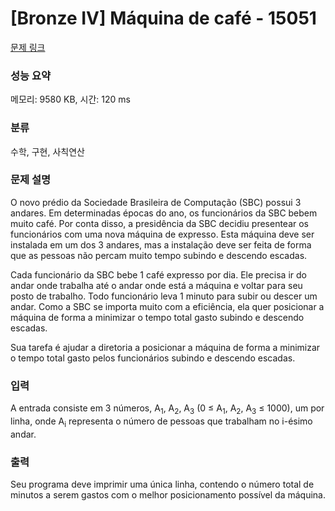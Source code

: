 # [Bronze IV] Máquina de café - 15051 

[문제 링크](https://www.acmicpc.net/problem/15051) 

### 성능 요약

메모리: 9580 KB, 시간: 120 ms

### 분류

수학, 구현, 사칙연산

### 문제 설명

<p>O novo prédio da Sociedade Brasileira de Computação (SBC) possui 3 andares. Em determinadas épocas do ano, os funcionários da SBC bebem muito café. Por conta disso, a presidência da SBC decidiu presentear os funcionários com uma nova máquina de expresso. Esta máquina deve ser instalada em um dos 3 andares, mas a instalação deve ser feita de forma que as pessoas não percam muito tempo subindo e descendo escadas.</p>

<p>Cada funcionário da SBC bebe 1 café expresso por dia. Ele precisa ir do andar onde trabalha até o andar onde está a máquina e voltar para seu posto de trabalho. Todo funcionário leva 1 minuto para subir ou descer um andar. Como a SBC se importa muito com a eficiência, ela quer posicionar a máquina de forma a minimizar o tempo total gasto subindo e descendo escadas.</p>

<p>Sua tarefa é ajudar a diretoria a posicionar a máquina de forma a minimizar o tempo total gasto pelos funcionários subindo e descendo escadas.</p>

### 입력 

 <p>A entrada consiste em 3 números, A<sub>1</sub>, A<sub>2</sub>, A<sub>3</sub> (0 ≤ A<sub>1</sub>, A<sub>2</sub>, A<sub>3</sub> ≤ 1000), um por linha, onde A<sub>i</sub> representa o número de pessoas que trabalham no i-ésimo andar.</p>

### 출력 

 <p>Seu programa deve imprimir uma única linha, contendo o número total de minutos a serem gastos com o melhor posicionamento possível da máquina.</p>

